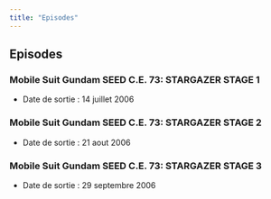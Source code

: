 ```yaml
---
title: "Episodes"
---
```


Episodes
--------


### Mobile Suit Gundam SEED C.E. 73: STARGAZER STAGE 1


* Date de sortie : 14 juillet 2006


### Mobile Suit Gundam SEED C.E. 73: STARGAZER STAGE 2


* Date de sortie : 21 aout 2006


### Mobile Suit Gundam SEED C.E. 73: STARGAZER STAGE 3


* Date de sortie : 29 septembre 2006


